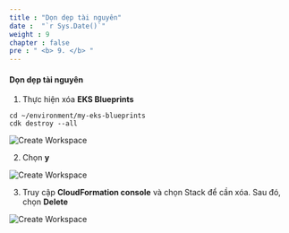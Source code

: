 ```yaml
---
title : "Dọn dẹp tài nguyên"
date :  "`r Sys.Date()`" 
weight : 9 
chapter : false
pre : " <b> 9. </b> "
---
```


#### Dọn dẹp tài nguyên

1.  Thực hiện xóa **EKS Blueprints**

```
cd ~/environment/my-eks-blueprints
cdk destroy --all
```

![Create Workspace](/images/9-cleanup/0001-cleanup.png?featherlight=false&width=90pc)

2.  Chọn **y**

![Create Workspace](/images/9-cleanup/0002-cleanup.png?featherlight=false&width=90pc)

3.  Truy cập **CloudFormation console** và chọn Stack để cần xóa. Sau đó, chọn **Delete**

![Create Workspace](/images/9-cleanup/0003-cleanup.png?featherlight=false&width=90pc)